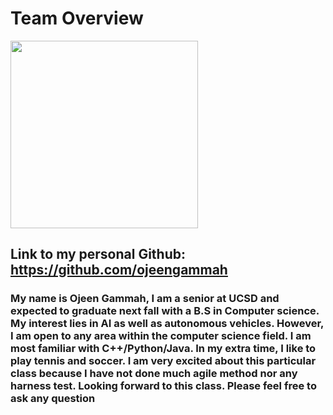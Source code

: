 # Team Overview 

<img src="\Users\ojeen\Pictures\4.jpg"  width="300" height="300">

## Link to my personal Github: https://github.com/ojeengammah

### My name is Ojeen Gammah, I am a senior at UCSD and expected to graduate next fall with a B.S in Computer science. My interest lies in AI as well as autonomous vehicles. However, I am open to any area within the computer science field. I am most familiar with C++/Python/Java. In my extra time, I like to play tennis and soccer. I am very excited about this particular class because I have not done much agile method nor any harness test. Looking forward to this class. Please feel free to ask any question
